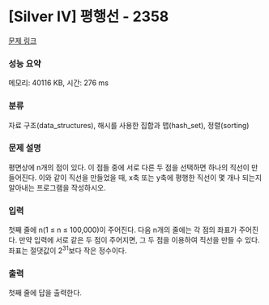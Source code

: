 # [Silver IV] 평행선 - 2358 

[문제 링크](https://www.acmicpc.net/problem/2358) 

### 성능 요약

메모리: 40116 KB, 시간: 276 ms

### 분류

자료 구조(data_structures), 해시를 사용한 집합과 맵(hash_set), 정렬(sorting)

### 문제 설명

<p>평면상에 n개의 점이 있다. 이 점들 중에 서로 다른 두 점을 선택하면 하나의 직선이 만들어진다. 이와 같이 직선을 만들었을 때, x축 또는 y축에 평행한 직선이 몇 개나 되는지 알아내는 프로그램을 작성하시오.</p>

### 입력 

 <p>첫째 줄에 n(1 ≤ n ≤ 100,000)이 주어진다. 다음 n개의 줄에는 각 점의 좌표가 주어진다. 만약 입력에 서로 같은 두 점이 주어지면, 그 두 점을 이용하여 직선을 만들 수 있다. 좌표는 절댓값이 2<sup>31</sup>보다 작은 정수이다. </p>

### 출력 

 <p>첫째 줄에 답을 출력한다.</p>

